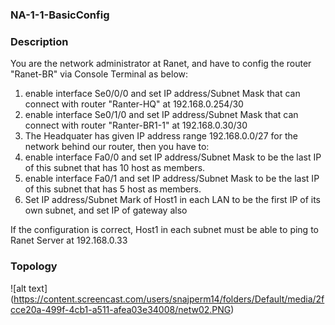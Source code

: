 ### NA-1-1-BasicConfig ###

### Description ###

You are the network administrator at Ranet, and 
have to config the router "Ranet-BR" via Console
Terminal as below:

1. enable interface Se0/0/0 and set IP address/Subnet Mask that can connect with router "Ranter-HQ" at 192.168.0.254/30
2. enable interface Se0/1/0 and set IP address/Subnet Mask that can connect with router "Ranter-BR1-1" at 192.168.0.30/30
3. The Headquater has given IP address range 192.168.0.0/27 for the network behind our router, then you have to:
4. enable interface Fa0/0 and set IP address/Subnet Mask to be the last IP of this subnet that has 10 host as members.
5. enable interface Fa0/1 and set IP address/Subnet Mask to be the last IP of this subnet that has 5 host as members.
6. Set IP address/Subnet Mark of Host1 in each LAN to be the first IP of its own subnet, and set IP of gateway also

If the configuration is correct, Host1 in each subnet must be able to ping to Ranet Server at 192.168.0.33

### Topology ###

![alt text] (https://content.screencast.com/users/snajperm14/folders/Default/media/2fcce20a-499f-4cb1-a511-afea03e34008/netw02.PNG)
